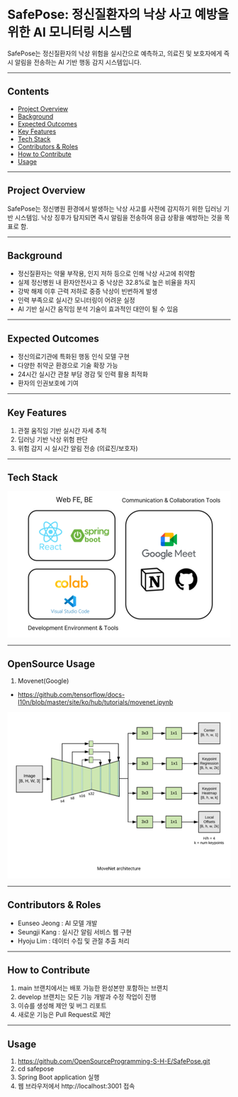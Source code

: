 # SafePose: 정신질환자의 낙상 사고 예방을 위한 AI 모니터링 시스템

SafePose는 정신질환자의 낙상 위험을 실시간으로 예측하고, 의료진 및 보호자에게 즉시 알림을 전송하는 AI 기반 행동 감지 시스템입니다.

---

## Contents

- [Project Overview](#Project-Overview)
- [Background](#Background)
- [Expected Outcomes](#Expected-Outcomes)
- [Key Features](#Key-Features)
- [Tech Stack](#Tech-Stack)
- [Contributors & Roles](#Contributors-&-Roles)
- [How to Contribute](#How-to-Contribute)
- [Usage](#Usage)

---

## Project Overview

SafePose는 정신병원 환경에서 발생하는 낙상 사고를 사전에 감지하기 위한 딥러닝 기반 시스템임.
낙상 징후가 탐지되면 즉시 알림을 전송하여 응급 상황을 예방하는 것을 목표로 함.

---

## Background

- 정신질환자는 약물 부작용, 인지 저하 등으로 인해 낙상 사고에 취약함
- 실제 정신병원 내 환자안전사고 중 낙상은 32.8%로 높은 비율을 차지
- 강박 해제 이후 근력 저하로 중증 낙상이 빈번하게 발생
- 인력 부족으로 실시간 모니터링이 어려운 실정
- AI 기반 실시간 움직임 분석 기술이 효과적인 대안이 될 수 있음

---

## Expected Outcomes

- 정신의료기관에 특화된 행동 인식 모델 구현
- 다양한 취약군 환경으로 기술 확장 가능
- 24시간 실시간 관찰 부담 경감 및 인력 활용 최적화
- 환자의 인권보호에 기여

---

## Key Features

1. 관절 움직임 기반 실시간 자세 추적
2. 딥러닝 기반 낙상 위험 판단
3. 위험 감지 시 실시간 알림 전송 (의료진/보호자)

---

## Tech Stack
![Stack](./images/stack.png)

---

## OpenSource Usage

1. Movenet(Google)
- https://github.com/tensorflow/docs-l10n/blob/master/site/ko/hub/tutorials/movenet.ipynb
  
![System Architecture](./images/movenet.png)

---

## Contributors & Roles

- Eunseo Jeong : AI 모델 개발
- Seungji Kang : 실시간 알림 서비스 웹 구현
- Hyoju Lim : 데이터 수집 및 관절 추출 처리

---

## How to Contribute

1. main 브랜치에서는 배포 가능한 완성본만 포함하는 브랜치
2. develop 브랜치는 모든 기능 개발과 수정 작업이 진행
3. 이슈를 생성해 제안 및 버그 리포트
4. 새로운 기능은 Pull Request로 제안

---

## Usage

1. https://github.com/OpenSourceProgramming-S-H-E/SafePose.git
2. cd safepose
3. Spring Boot application 실행
4. 웹 브라우저에서 http://localhost:3001 접속



